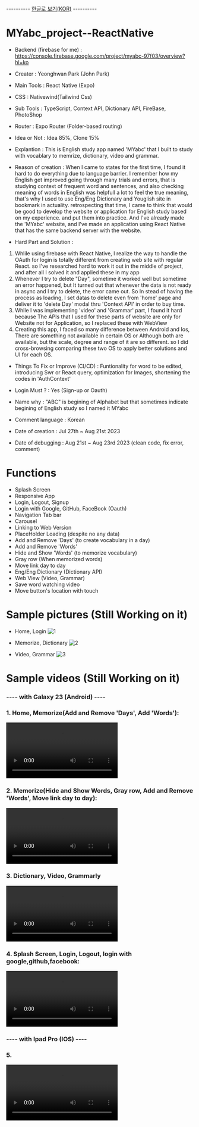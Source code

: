 ---------- <a href="README_KOR.md">한글로 보기(KOR)</a> ----------
# MYabc_project--ReactNative

- Backend (firebase for me) : https://console.firebase.google.com/project/myabc-97f03/overview?hl=ko

- Creater : Yeonghwan Park (John Park)
- Main Tools : React Native (Expo)
- CSS : Nativewind(Tailwind Css)
- Sub Tools : TypeScript, Context API, Dictionary API, FireBase, PhotoShop
- Router : Expo Router (Folder-based routing)
- Idea or Not : Idea 85%, Clone 15%
- Explantion :
  This is English study app named 'MYabc' that I built to study with vocablary to memrize, dictionary, video and grammar.
- Reason of creation :
  When I came to states for the first time, I found it hard to do everything due to language barrier.
  I remember how my English get improved going through many trials and errors, that is studying context of frequent word and sentences,
  and also checking meaning of words in English was helpfull a lot to feel the true meaning,
  that's why I used to use Eng/Eng Dictionary and Youglish site in bookmark in actuality.
  retrospecting that time, I came to think that would be good to develop the website or application for English study based on my experience.
  and put them into practice. And I've already made the 'MYabc' website, and I've made an application using React Native that has the same backend server with the website.
  
- Hard Part and Solution :
1. Whlile using firebase with React Native, I realize the way to handle the OAuth for login is totally different from creating web site with regular React. so I've researched hard to work it out in the middle of project, and after all I solved it and applied these in my app
2. Whenever I try to delete "Day", sometime it worked well but sometime an error happened, but It turned out that whenever the data is not ready in async and I try to delete, the error came out. So In stead of having the process as loading, I set datas to delete even from 'home' page and deliver it to 'delete Day' modal thru 'Context API' in order to buy time.
3. While I was implementing 'video' and 'Grammar' part, I found it hard because The APIs that I used for these parts of website are only for Website not for Application, so I replaced these with WebView
4. Creating this app, I faced so many difference between Android and Ios, There are something not available in certain OS or Although both are available, but the scale, degree and range of it are so different. so I did cross-browsing comparing these two OS to apply better solutions and UI for each OS.

- Things To Fix or Improve (CI/CD) : Funtionality for word to be edited, introducing Swr or React query, optimization for Images, shortening the codes in 'AuthContext'

- Login Must ? : Yes (Sign-up or Oauth)
- Name why : "ABC" is begining of Alphabet but that sometimes indicate begining of English study so I named it MYabc

- Comment language : Korean

- Date of creation : Jul 27th ~ Aug 21st 2023
- Date of debugging : Aug 21st ~ Aug 23rd 2023  (clean code, fix error, comment)

# Functions
- Splash Screen
- Responsive App
- Login, Logout, Signup
- Login with Google, GitHub, FaceBook (Oauth)
- Navigation Tab bar
- Carousel
- Linking to Web Version
- PlaceHolder Loading (despite no any data)
- Add and Remove 'Days' (to create vocabulary in a day)
- Add and Remove 'Words'
- Hide and Show 'Words' (to memorize vocabulary)
- Gray row (When memorized words)
- Move link day to day
- Eng/Eng Dictionary (Dictionary API)
- Web View (Video, Grammar)
- Save word watching video
- Move button's location with touch

# Sample pictures (Still Working on it)

- Home, Login
![1](https://github.com/johnpark144/MYabc_project--ReactNative/assets/106279616/28668a59-e30e-4d69-b3f4-16786231c506)

- Memorize, Dictionary
![2](https://github.com/johnpark144/MYabc_project--ReactNative/assets/106279616/5df5b9f4-79c8-4903-9480-941fdbefce09)

- Video, Grammar
![3](https://github.com/johnpark144/MYabc_project--ReactNative/assets/106279616/3d7a9680-6dba-4959-8bf4-cf602b6bc019)



# Sample videos (Still Working on it)
<h3> ---- with Galaxy 23 (Android) ---- </h3>

<h3> 1. Home, Memorize(Add and Remove 'Days', Add 'Words'): </h3>
<video src="https://github.com/johnpark144/MYabc_project--ReactNative/assets/106279616/e085283b-0395-4a8f-83b4-bad5d1e87f75"></video>

<h3> 2. Memorize(Hide and Show Words, Gray row, Add and Remove 'Words', Move link day to day): </h3>
<video src="https://github.com/johnpark144/MYabc_project--ReactNative/assets/106279616/3d7fbcad-ffc1-4b95-b667-eca6a963ad7f"></video>

<h3> 3. Dictionary, Video, Grammarly </h3>
<video src="https://github.com/johnpark144/MYabc_project--ReactNative/assets/106279616/e4563ebe-ffd9-4ab3-bbe7-d6fc25abea2d"></video>

<h3> 4. Splash Screen, Login, Logout, login with google,github,facebook: </h3>
<video src="https://github.com/johnpark144/MYabc_project--ReactNative/assets/106279616/d1d776a1-d0a2-4a51-b270-38ae52afda64"></video>

<h3> ---- with Ipad Pro (IOS) ---- </h3>
<h3> 5.  </h3>
<video src="https://github.com/johnpark144/MYabc_project--ReactNative/assets/106279616/212d095f-c5f5-409a-a768-8c10dd10173c"></video>
